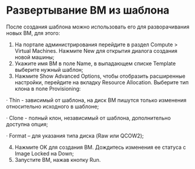 # Развертывание ВМ из шаблона

После создания шаблона можно использовать его для разворачивания новых ВМ, для этого:

1. На портале администрирования перейдите в раздел Compute > Virtual Machines. Нажмите New для открытия диалога создания новой машины;
2. Укажите имя ВМ в поле Name, в выпадающем списке Template выберите нужный шаблон;
3. Нажмите Show Advanced Options, чтобы отобразить расширенные настройки, перейдите на вкладку Resource Allocation. Выберите тип клона в поле Provisioning:

·        Thin - зависимый от шаблона, на диск ВМ пишутся только изменения относительно исходного в шаблоне;

·        Clone - полный клон, независимый от шаблона, дополнительно доступна опция;

·        Format – для указания типа диска (Raw или QCOW2);

4. Нажмите OK для создания ВМ. Дождитесь изменения ее статуса с Image Locked на Down;
5. Запустите ВМ, нажав кнопку Run.
